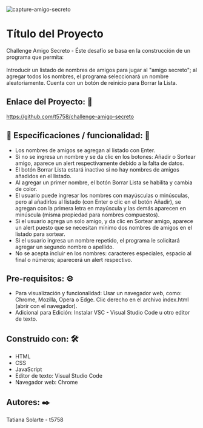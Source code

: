 
![capture-amigo-secreto](https://github.com/user-attachments/assets/cf12eed6-f654-4a31-924c-bab22ecc7867)


# Título del Proyecto #
Challenge Amigo Secreto - Éste desafío se basa en la construcción de un programa que permita: <br> <br>
Introducir un listado de nombres de amigos para jugar al "amigo secreto"; al agregar todos los nombres, el programa seleccionará un nombre aleatoriamente. Cuenta con un botón de reinicio para Borrar la Lista.

## Enlace del Proyecto: 🚀 ##
https://github.com/t5758/challenge-amigo-secreto

## 📖 Especificaciones / funcionalidad: 🚀 ##
- Los nombres de amigos se agregan al listado con Enter.
- Si no se ingresa un nombre y se da clic en los botones: Añadir o Sortear amigo, aparece un alert respectivamente debido a la falta de datos. 
- El botón Borrar Lista estará inactivo si no hay nombres de amigos añadidos en el listado.
- Al agregar un primer nombre, el botón Borrar Lista se habilita y cambia de color.
- El usuario puede ingresar los nombres con mayúsculas o minúsculas, pero al añadirlos al listado (con Enter o clic en el botón Añadir), se agregan con la primera letra en mayúscula y las demás aparecen en minúscula (misma propiedad para nombres compuestos).
- Si el usuario agrega un solo amigo, y da clic en Sortear amigo, aparece un alert puesto que se necesitan mínimo dos nombres de amigos en el listado para sortear.
- Si el usuario ingresa un nombre repetido, el programa le solicitará agregar un segundo nombre o apellido.
- No se acepta incluir en los nombres: caracteres especiales, espacio al final o números; aparecerá un alert respectivo.

## Pre-requisitos: ⚙️ ##
- Para visualización y funcionalidad: Usar un navegador web, como: Chrome, Mozilla, Opera o Edge. Clic derecho en el archivo index.html (abrir con el navegador).
- Adicional para Edición: Instalar VSC - Visual Studio Code u otro editor de texto.

## Construido con: 🛠️ ##
- HTML
- CSS
- JavaScript
- Editor de texto: Visual Studio Code
- Navegador web: Chrome

## Autores: ✒️ ##
Tatiana Solarte - t5758


